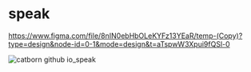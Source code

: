 # speak

https://www.figma.com/file/8nIN0ebHbOLeKYFz13YEaR/temp-(Copy)?type=design&node-id=0-1&mode=design&t=aTspwW3Xpui9fQSl-0


![catborn github io_speak](https://github.com/catborn/speak/assets/158094798/7671866e-fced-4cf1-b15b-e288485aaa5d)
